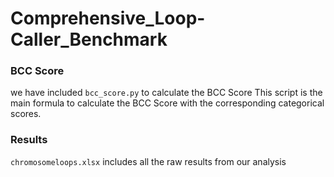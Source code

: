 # Comprehensive_Loop-Caller_Benchmark

### BCC Score
we have included `bcc_score.py` to calculate the BCC Score
This script is the main formula to calculate the BCC Score with the corresponding categorical scores.

### Results
`chromosomeloops.xlsx` includes all the raw results from our analysis
